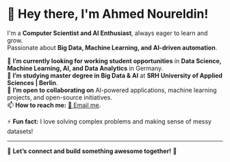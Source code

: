 # 👋 Hey there, I'm Ahmed Noureldin!  

I'm a **Computer Scientist and AI Enthusiast**, always eager to learn and grow.  
Passionate about **Big Data, Machine Learning, and AI-driven automation**.  

🔭 **I’m currently looking for working student opportunities** in **Data Science, Machine Learning, AI, and Data Analytics** in Germany.  
🌱 **I’m studying master degree in Big Data & AI** at **SRH University of Applied Sciences | Berlin**.  
👯 **I’m open to collaborating on** AI-powered applications, machine learning projects, and open-source initiatives.  
📫 **How to reach me:** [📧 Email me](mailto:anbn30@gmail.com).  

⚡ **Fun fact:** I love solving complex problems and making sense of messy datasets!  

---

🚀 **Let’s connect and build something awesome together!** 🚀  
